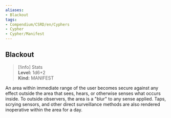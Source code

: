 ```yaml
---
aliases:
- Blackout
tags:
- Compendium/CSRD/en/Cyphers
- Cypher
- Cypher/Manifest
---
```


  
## Blackout  
>[!info] Stats  
> **Level:** 1d6+2  
> **Kind:** MANIFEST
  
An area within immediate range of the user becomes secure against any effect outside the area that sees, hears, or otherwise senses what occurs inside. To outside observers, the area is a "blur" to any sense applied. Taps, scrying sensors, and other direct surveillance methods are also rendered inoperative within the area for a day.